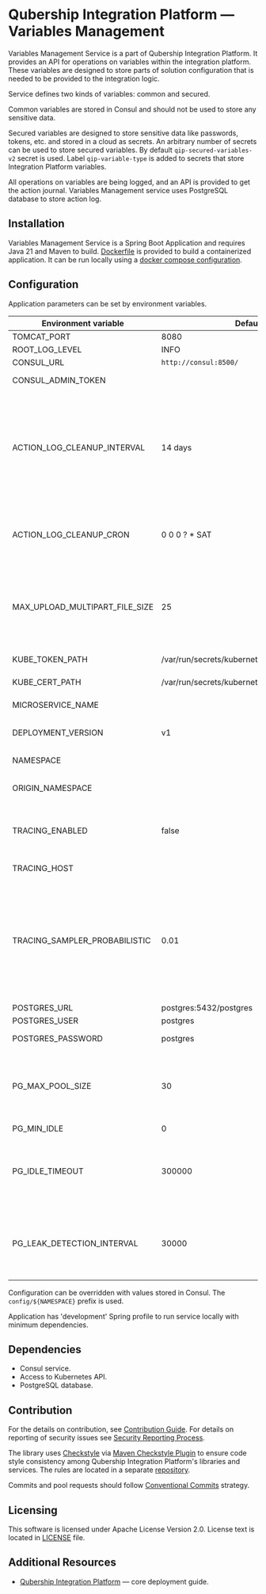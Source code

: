 # Qubership Integration Platform — Variables Management

Variables Management Service is a part of Qubership Integration Platform.
It provides an API for operations on variables within the integration platform.
These variables are designed to store parts of solution configuration that is needed to be provided to the integration logic.

Service defines two kinds of variables: common and secured.

Common variables are stored in Consul and should not be used to store any sensitive data.

Secured variables are designed to store sensitive data like passwords, tokens, etc. and stored in a cloud as secrets.
An arbitrary number of secrets can be used to store secured variables.
By default ```qip-secured-variables-v2``` secret is used.
Label ```qip-variable-type``` is added to secrets that store Integration Platform variables.

All operations on variables are being logged, and an API is provided to get the action journal.
Variables Management service uses PostgreSQL database to store action log.

## Installation

Variables Management Service is a Spring Boot Application and requires Java 21 and Maven to build.
[Dockerfile](Dockerfile) is provided to build a containerized application.
It can be run locally using a [docker compose configuration](https://github.com/Netcracker/qubership-integration-platform).

## Configuration

Application parameters can be set by environment variables.

| Environment variable           | Default value                                        | Description                                                                                                                            |
|--------------------------------|------------------------------------------------------|----------------------------------------------------------------------------------------------------------------------------------------|
| TOMCAT_PORT                    | 8080                                                 | Port to listen                                                                                                                         |
| ROOT_LOG_LEVEL                 | INFO                                                 | Logging level                                                                                                                          |
| CONSUL_URL                     | `http://consul:8500/`                                | Consul URL                                                                                                                             |
| CONSUL_ADMIN_TOKEN             |                                                      | Consul assess token                                                                                                                    |
| ACTION_LOG_CLEANUP_INTERVAL    | 14 days                                              | Maximum age of action log records. Records older than specified value will be deleted. Examples: '1 hour', '7 days', '2 years 3 month' |
| ACTION_LOG_CLEANUP_CRON        | 0 0 0 ? * SAT                                        | Action log cleanup task schedule in cron expression format                                                                             |
| MAX_UPLOAD_MULTIPART_FILE_SIZE | 25                                                   | Maximum file size to upload, MB. Limits data size for upload operations like variables import.                                         |
| KUBE_TOKEN_PATH                | /var/run/secrets/kubernetes.io/serviceaccount/token  | Kubernetes token path                                                                                                                  |
| KUBE_CERT_PATH                 | /var/run/secrets/kubernetes.io/serviceaccount/ca.crt | Kubernetes certificate path                                                                                                            |
| MICROSERVICE_NAME              |                                                      | Microservice name.                                                                                                                     |
| DEPLOYMENT_VERSION             | v1                                                   | Deployment version for bluegreen.                                                                                                      |
| NAMESPACE                      |                                                      | Kubernetes namespace.                                                                                                                  |
| ORIGIN_NAMESPACE               |                                                      | Origin namespace for bluegreen.                                                                                                        |
| TRACING_ENABLED                | false                                                | If true, enables application tracing via OpenTelemetry protocol.                                                                       |
| TRACING_HOST                   |                                                      | Tracing endpoint URL.                                                                                                                  |
| TRACING_SAMPLER_PROBABILISTIC  | 0.01                                                 | Tracing sampling probability. By default, application samples only 1% of requests to prevent overwhelming the trace backend.           |
| POSTGRES_URL                   | postgres:5432/postgres                               | Database URL                                                                                                                           |
| POSTGRES_USER                  | postgres                                             | Database user                                                                                                                          |
| POSTGRES_PASSWORD              | postgres                                             | Database password                                                                                                                      |
| PG_MAX_POOL_SIZE               | 30                                                   | The maximum number of connections that can be held in the connection pool.                                                             |
| PG_MIN_IDLE                    | 0                                                    |                                                                                                                                        |
| PG_IDLE_TIMEOUT                | 300000                                               | Sets the maximum allowed idle time between queries, when not in a transaction.                                                         |
| PG_LEAK_DETECTION_INTERVAL     | 30000                                                | The maximum number of milliseconds that a client will wait for a connection from the pool.                                             |

Configuration can be overridden with values stored in Consul.
The ```config/${NAMESPACE}``` prefix is used.

Application has 'development' Spring profile to run service locally with minimum dependencies.

## Dependencies

- Consul service.
- Access to Kubernetes API.
- PostgreSQL database.

## Contribution

For the details on contribution, see [Contribution Guide](CONTRIBUTING.md). For details on reporting of security issues see [Security Reporting Process](SECURITY.md).

The library uses [Checkstyle](https://checkstyle.org/) via [Maven Checkstyle Plugin](https://maven.apache.org/plugins/maven-checkstyle-plugin/) to ensure code style consistency among Qubership Integration Platform's libraries and services. The rules are located in a separate [repository](https://github.com/Netcracker/qubership-integration-checkstyle).

Commits and pool requests should follow [Conventional Commits](https://www.conventionalcommits.org/en/v1.0.0/) strategy.

## Licensing

This software is licensed under Apache License Version 2.0. License text is located in [LICENSE](LICENSE) file.

## Additional Resources

- [Qubership Integration Platform](https://github.com/Netcracker/qubership-integration-platform) — core deployment guide.
